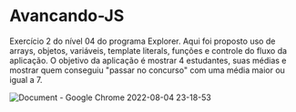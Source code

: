 # Avancando-JS
Exercício 2 do nível 04 do programa Explorer. Aqui foi proposto uso de arrays, objetos, variáveis, template literals, funções e controle do fluxo da aplicação. O objetivo da aplicação é mostrar 4 estudantes, suas médias e mostrar quem conseguiu "passar no concurso" com uma média maior ou igual a 7.

![Document - Google Chrome 2022-08-04 23-18-53](https://user-images.githubusercontent.com/107070684/182995048-48c3081c-695d-4671-b80d-cc2f2929751a.gif)

